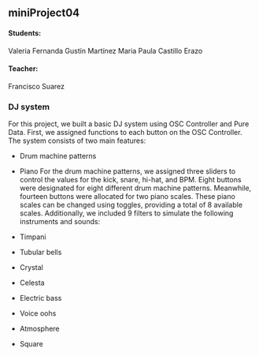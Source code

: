 ## miniProject04
#### Students:
Valeria Fernanda Gustín Martínez
Maria Paula Castillo Erazo
#### Teacher:
Francisco Suarez

### DJ system
For this project, we built a basic DJ system using OSC Controller and Pure Data. First, we assigned functions to each button on the OSC Controller. The system consists of two main features:

- Drum machine patterns
- Piano
For the drum machine patterns, we assigned three sliders to control the values for the kick, snare, hi-hat, and BPM. Eight buttons were designated for eight different drum machine patterns. Meanwhile, fourteen buttons were allocated for two piano scales. These piano scales can be changed using toggles, providing a total of 8 available scales. Additionally, we included 9 filters to simulate the following instruments and sounds:

- Timpani
- Tubular bells
- Crystal
- Celesta
- Electric bass
- Voice oohs
- Atmosphere
- Square
